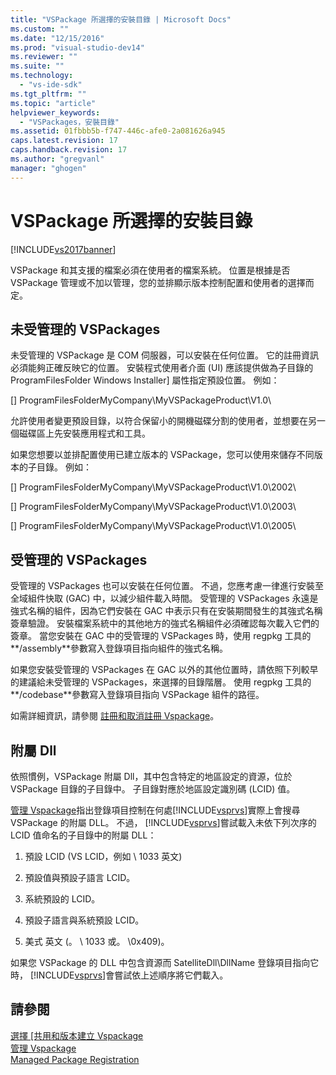 ```yaml
---
title: "VSPackage 所選擇的安裝目錄 | Microsoft Docs"
ms.custom: ""
ms.date: "12/15/2016"
ms.prod: "visual-studio-dev14"
ms.reviewer: ""
ms.suite: ""
ms.technology: 
  - "vs-ide-sdk"
ms.tgt_pltfrm: ""
ms.topic: "article"
helpviewer_keywords: 
  - "VSPackages，安裝目錄"
ms.assetid: 01fbbb5b-f747-446c-afe0-2a081626a945
caps.latest.revision: 17
caps.handback.revision: 17
ms.author: "gregvanl"
manager: "ghogen"
---
```

# VSPackage 所選擇的安裝目錄
[!INCLUDE[vs2017banner](../../code-quality/includes/vs2017banner.md)]

VSPackage 和其支援的檔案必須在使用者的檔案系統。  位置是根據是否 VSPackage 管理或不加以管理，您的並排顯示版本控制配置和使用者的選擇而定。  
  
## 未受管理的 VSPackages  
 未受管理的 VSPackage 是 COM 伺服器，可以安裝在任何位置。  它的註冊資訊必須能夠正確反映它的位置。  安裝程式使用者介面 \(UI\) 應該提供做為子目錄的 ProgramFilesFolder Windows Installer\] 屬性指定預設位置。  例如：  
  
 \[\] ProgramFilesFolderMyCompany\\MyVSPackageProduct\\V1.0\\  
  
 允許使用者變更預設目錄，以符合保留小的開機磁碟分割的使用者，並想要在另一個磁碟區上先安裝應用程式和工具。  
  
 如果您想要以並排配置使用已建立版本的 VSPackage，您可以使用來儲存不同版本的子目錄。  例如：  
  
 \[\] ProgramFilesFolderMyCompany\\MyVSPackageProduct\\V1.0\\2002\\  
  
 \[\] ProgramFilesFolderMyCompany\\MyVSPackageProduct\\V1.0\\2003\\  
  
 \[\] ProgramFilesFolderMyCompany\\MyVSPackageProduct\\V1.0\\2005\\  
  
## 受管理的 VSPackages  
 受管理的 VSPackages 也可以安裝在任何位置。  不過，您應考慮一律進行安裝至全域組件快取 \(GAC\) 中，以減少組件載入時間。  受管理的 VSPackages 永遠是強式名稱的組件，因為它們安裝在 GAC 中表示只有在安裝期間發生的其強式名稱簽章驗證。  安裝檔案系統中的其他地方的強式名稱組件必須確認每次載入它們的簽章。  當您安裝在 GAC 中的受管理的 VSPackages 時，使用 regpkg 工具的**\/assembly**參數寫入登錄項目指向組件的強式名稱。  
  
 如果您安裝受管理的 VSPackages 在 GAC 以外的其他位置時，請依照下列較早的建議給未受管理的 VSPackages，來選擇的目錄階層。  使用 regpkg 工具的**\/codebase**參數寫入登錄項目指向 VSPackage 組件的路徑。  
  
 如需詳細資訊，請參閱 [註冊和取消註冊 Vspackage](../../extensibility/registering-and-unregistering-vspackages.md)。  
  
## 附屬 Dll  
 依照慣例，VSPackage 附屬 Dll，其中包含特定的地區設定的資源，位於 VSPackage 目錄的子目錄中。  子目錄對應於地區設定識別碼 \(LCID\) 值。  
  
 [管理 Vspackage](../../extensibility/managing-vspackages.md)指出登錄項目控制在何處[!INCLUDE[vsprvs](../../code-quality/includes/vsprvs_md.md)]實際上會搜尋 VSPackage 的附屬 DLL。  不過， [!INCLUDE[vsprvs](../../code-quality/includes/vsprvs_md.md)]嘗試載入未依下列次序的 LCID 值命名的子目錄中的附屬 DLL：  
  
1.  預設 LCID \(VS LCID，例如 \\ 1033 英文\)  
  
2.  預設值與預設子語言 LCID。  
  
3.  系統預設的 LCID。  
  
4.  預設子語言與系統預設 LCID。  
  
5.  美式  英文 \(。  \\ 1033 或。  \\0x409\)。  
  
 如果您 VSPackage 的 DLL 中包含資源而 SatelliteDll\\DllName 登錄項目指向它時， [!INCLUDE[vsprvs](../../code-quality/includes/vsprvs_md.md)]會嘗試依上述順序將它們載入。  
  
## 請參閱  
 [選擇 \[共用和版本建立 Vspackage](../../extensibility/choosing-between-shared-and-versioned-vspackages.md)   
 [管理 Vspackage](../../extensibility/managing-vspackages.md)   
 [Managed Package Registration](http://msdn.microsoft.com/zh-tw/f69e0ea3-6a92-4639-8ca9-4c9c210e58a1)